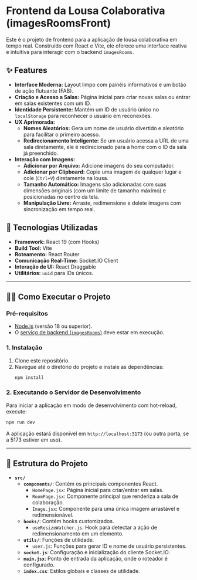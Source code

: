 # Frontend da Lousa Colaborativa (imagesRoomsFront)

Este é o projeto de frontend para a aplicação de lousa colaborativa em tempo real. Construído com React e Vite, ele oferece uma interface reativa e intuitiva para interagir com o backend `imagesRooms`.

## ✨ Features

- **Interface Moderna:** Layout limpo com painéis informativos e um botão de ação flutuante (FAB).
- **Criação e Acesso a Salas:** Página inicial para criar novas salas ou entrar em salas existentes com um ID.
- **Identidade Persistente:** Mantém um ID de usuário único no `localStorage` para reconhecer o usuário em reconexões.
- **UX Aprimorada:**
  - **Nomes Aleatórios:** Gera um nome de usuário divertido e aleatório para facilitar o primeiro acesso.
  - **Redirecionamento Inteligente:** Se um usuário acessa a URL de uma sala diretamente, ele é redirecionado para a home com o ID da sala já preenchido.
- **Interação com Imagens:**
  - **Adicionar por Arquivo:** Adicione imagens do seu computador.
  - **Adicionar por Clipboard:** Copie uma imagem de qualquer lugar e cole (`Ctrl+V`) diretamente na lousa.
  - **Tamanho Automático:** Imagens são adicionadas com suas dimensões originais (com um limite de tamanho máximo) e posicionadas no centro da tela.
  - **Manipulação Livre:** Arraste, redimensione e delete imagens com sincronização em tempo real.

## 🚀 Tecnologias Utilizadas

- **Framework:** React 19 (com Hooks)
- **Build Tool:** Vite
- **Roteamento:** React Router
- **Comunicação Real-Time:** Socket.IO Client
- **Interação de UI:** React Draggable
- **Utilitários:** `uuid` para IDs únicos.

---

## 🏃‍♂️ Como Executar o Projeto

### Pré-requisitos

- [Node.js](https://nodejs.org/) (versão 18 ou superior).
- O [serviço de backend (`imagesRooms`)](https://github.com/seu-usuario/imagesRooms) deve estar em execução.

### 1. Instalação

1.  Clone este repositório.
2.  Navegue até o diretório do projeto e instale as dependências:
    ```bash
    npm install
    ```

### 2. Executando o Servidor de Desenvolvimento

Para iniciar a aplicação em modo de desenvolvimento com hot-reload, execute:

```bash
npm run dev
```

A aplicação estará disponível em `http://localhost:5173` (ou outra porta, se a 5173 estiver em uso).

---

## 📂 Estrutura do Projeto

- **`src/`**
  - **`components/`**: Contém os principais componentes React.
    - `HomePage.jsx`: Página inicial para criar/entrar em salas.
    - `RoomPage.jsx`: Componente principal que renderiza a sala de colaboração.
    - `Image.jsx`: Componente para uma única imagem arrastável e redimensionável.
  - **`hooks/`**: Contém hooks customizados.
    - `useResizeWatcher.js`: Hook para detectar a ação de redimensionamento em um elemento.
  - **`utils/`**: Funções de utilidade.
    - `user.js`: Funções para gerar ID e nome de usuário persistentes.
  - **`socket.js`**: Configuração e inicialização do cliente Socket.IO.
  - **`main.jsx`**: Ponto de entrada da aplicação, onde o roteador é configurado.
  - **`index.css`**: Estilos globais e classes de utilidade.